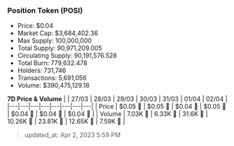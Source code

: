 
  ### Position Token (POSI)
  - Price: $0.04
  - Market Cap: $3,684,402.36
  - Max Supply: 100,000,000
  - Total Supply: 90,971,209.005
  - Circulating Supply: 90,191,576.528
  - Total Burn: 779,632.478
  - Holders: 731,746
  - Transactions: 5,691,056
  - Volume: $390,475,129.18

  **7D Price & Volume**
  | | 27&#x2F;03 | 28&#x2F;03 | 29&#x2F;03 | 30&#x2F;03 | 31&#x2F;03 | 01&#x2F;04 | 02&#x2F;04 |
  |---|---|---|---|---|---|---|---|
  | Price | $0.05 🔻 | $0.05 🔻 | $0.04 🔻 | $0.05 🚀 | $0.04 🔻 | $0.04 🔻 | $0.04 🔻 |
  | Volume | 7.03K 🚀 | 6.33K 🔻 | 31.6K 🚀 | 10.26K 🔻 | 23.81K 🚀 | 12.65K 🔻 | 7.59K 🔻 |

  > updated_at: Apr 2, 2023 5:59 PM
